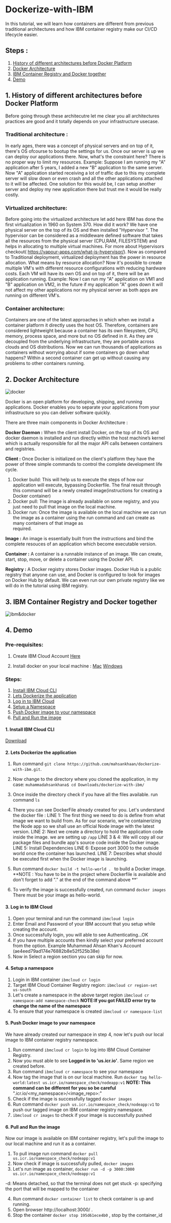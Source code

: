 # Dockerize-with-IBM
In this tutorial, we will learn how containers are different from previous traditional architectures and how IBM container registry make our CI/CD lifecycle easier.

## Steps :
1. [History of different architectures before Docker Platform](#1-history-of-different-architectures-before-docker-platform)
2. [Docker Architecture](#2-docker-architecture)
3. [IBM Container Registry and Docker together](#3-IBM-Container-Registry-and-Docker-together)
4. [Demo](#4-demo)

## 1. History of different architectures before Docker Platform

Before going through these architecutre let me clear you all architectures practices are good and it totally depends on your infrastructure usecase.

### Traditional architecture  :
In early ages, there was a concept of physical servers and on top of it, there's OS  ofcourse to bootup the settings for us. Once our server is up we can deploy our applications there. Now, what's the constraint here?  There is no proper way to limit my resources. Example: Suppose I am running my "A" application after 5 years, I added a new "B" application to the same server. Now "A" application started receiving a lot of traffic due to this my complete server will slow down or even crash and all the other applications attached to it will be affected.  One solution for this would be, I can setup another server and deploy my new application there but trust me it would be really costly.

### Virtualized architecture:
Before going into the virtualized architecture let add here IBM has done the first virtualization in 1960 on System 370. How did it work? We have one physical server on the top of its OS and then installed "Hypervisor ". The hypervisor can be considered as a middleware defined software that takes all the resources from the physical server (CPU,RAM, FILESYSTEM) and helps in allocating to multiple virtual machines. For more about Hypervisors checkout( https://vapour-apps.com/what-is-hypervisor/). Now as compared to Traditional deployment, virtualized deployment has the power in resource allocation. What means by resource allocation? Now it's possible to create multiple VM's with different resource configurations with reducing hardware costs. Each VM will have its own OS and on top of it, there will be an application running. Example: Now I can run my "A" application on VM1 and "B" application on VM2, in the future if my application "A" goes down it will not affect my other applications nor my physical server as both apps are running on different VM's.

### Container architecture:
Containers are one of the latest approaches in which when we install a container platform it directly uses the host OS. Therefore, containers are considered lightweight because a container has its own filesystem, CPU, memory, process space, and more but no OS defined in it.  As they are decoupled from the underlying infrastructure, they are portable across clouds and OS distributions. Now we can run thousands of applications as containers without worrying about if some containers go down what happens? Within a second container can get up without causing any problems to other containers running.



## 2. Docker Architecture

![docker](docker.svg)

Docker is an open platform for developing, shipping, and running applications. Docker enables you to separate your applications from your infrastructure so you can deliver software quickly. 

There are three main components in Docker Architecture :

__Docker Daemon :__
When the client install Docker, on the top of its OS and  docker daemon is installed and run directly within the host machine’s kernel which is actually responsible for all the major API calls between containers and registries.

__Client :__
Once Docker is initialized on the client's platform they have the power of three simple commands to control the complete development life cycle.
 1. Docker build:
 This will help us to execute the steps of how our application will execute, bypassing Dockerfile. The final result through this command will be a newly created 
 image(instructions for creating a Docker container)
 1. Docker pull:
 The image is already available on some registry, and you just need to pull that image on the local machine. 
 1. Docker run:
 Once the image is available on the local machine we can run the image as a container using the run command and can create as many containers of that image as  
 required.

__Image :__
An image is essentially built from the instructions and bind the complete resouces of an application which become executable version.

__Container :__
A container is a runnable instance of an image. We can create, start, stop, move, or delete a container using the Docker API.

__Registry :__ 
A Docker registry stores Docker images. Docker Hub is a public registry that anyone can use, and Docker is configured to look for images on Docker Hub by default. We can even run our own private registry like we will do in the tutorial using IBM registry.

## 3. IBM Container Registry and Docker together

![ibm&docker](ibm&dock.jpg)


## 4. Demo
### Pre-requisites:
1. Create IBM Cloud Account [Here](http://ibm.biz/dockerize)

2. Install docker on your local machine :
[Mac](https://docs.docker.com/docker-for-mac/install/)
[Windows](https://docs.docker.com/docker-for-windows/install/)


### Steps:
1. [Install IBM Cloud CLI](#1-install-ibm-cloud-cli)
2. [Lets Dockerize the application](#2-lets-dockerize-the-application)
3. [Log in to IBM Cloud](#3-log-in-to-ibm-cloud)
4. [Setup a Namespace](#4-setup-a-namespace)
5. [Push Docker image to your namespace](#5-push-docker-image-to-your-namespace)
6. [Pull and Run the image](#6-pull-and-run-the-image)


#### 1. Install IBM Cloud CLI
[Download](https://github.com/IBM-Cloud/ibm-cloud-cli-release/releases/)

#### 2. Lets Dockerize the application
1. Run command  `git clone https://github.com/mahsankhaan/dockerize-with-ibm.git`.   
2. Now change to the directory where you cloned the application, in my case: `muhammadahsankhana$ cd Downloads/dockerize-with-ibm/`
3. Once inside the directory check if you have all the files available. run command `ls`
4. There you can see DockerFile already created for you. Let's understand the docker file : 
 LINE 1: The first thing we need to do is define from what image we want to build from. As for our scenario, we're containerizing the Node app so we shall use an official Node image with the latest version.
 LINE 2: Next we create a directory to hold the application code inside the image. we are setting up `/app`
 LINE 3 & 4:  We will copy all our package files and bundle app's source code inside the Docker image.
 LINE 5:  Install Dependencies 
 LINE 6:  Expose port 3000 to the outside world once the container has launched.
LINE 7: Describes what should be executed first when the Docker image is launching.

5. Run command `docker build -t hello-world . ` to build a Docker image.
**NOTE : You have to be in the project where Dockerfile is available and don't forget to add  "." at the end of the command above **'

6. To verify the image is successfully created,  run command `docker images` There must be your image as hello-world.


#### 3. Log in to IBM Cloud 
 
1. Open your terminal and run the command `ibmcloud login`
2. Enter Email and Password of your IBM account that you setup while creating the account.
3. Once successfully login, you will able to see Authenticating...OK
4. If you have multiple accounts then kindly select your preferred account from the option. Example Muhammad Ahsan Khan's Account (ae4eed79ad174e76882b8e52f525b38e)
5. Now in Select a region section you can skip for now.


#### 4. Setup a namespace
1. Login in IBM container `ibmcloud cr login`
2. Target IBM Cloud Container Registry region:  `ibmcloud cr region-set us-south` 
3. Let's create a namespace in the above target region `ibmcloud cr namespace-add namespace-check`
   **NOTE:If you got FAILED error try to change the name of the namespace**
4. To ensure that your namespace is created `ibmcloud cr namespace-list`


#### 5. Push Docker image to your namespace

We have already created our namespace in step 4, now let's push our local image to IBM container registry namespace.

1. Run command `ibmcloud cr login`  to log into IBM Cloud Container Registry.
2. Now you must able to see **Logged in to 'us.icr.io'**. Same region we created before.
3. Run command `ibmcloud cr namespace` to see your namespace
4. Now tag the image that is on our local machine. Run `docker tag hello-world:latest us.icr.io/namespace_check/nodeapp:v1` **NOTE: This command can be different for you so be careful** "<region>.icr.io/<my_namespace>/<image_repo>:<tag>"
5. Check if the image is successfully tagged `docker images`
6. Run command `docker push us.icr.io/namespace_check/nodeapp:v1` to push our tagged image on IBM container registry namespace.
7. `ibmcloud cr images` to check if your image is successfully pushed
 
 
#### 6. Pull and Run the image

Now our image is available on IBM container registry, let's pull the image to our local machine and run it as a container.

1. To pull image run command `docker pull us.icr.io/namespace_check/nodeapp:v1` 
2. Now check if image is successfully pulled, `docker images`
3. Let's run image as container, `docker run -d -p 3000:3000 us.icr.io/namespace_check/nodeapp:v1 `

-d: Means detached, so that the terminal does not get stuck
-p: specifying the port that will be mapped to the container

4. Run command `docker container list` to check container is up and running. 
5. Open browser http://localhost:3000/ .
6. Stop the container `docker stop 195d61ece4b0` , stop by the container_id


